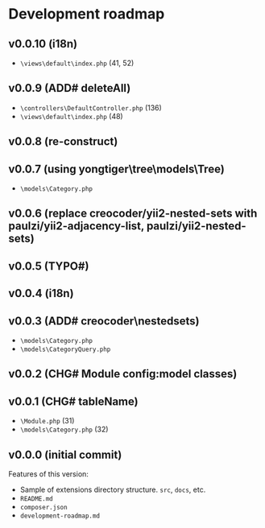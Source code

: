# Development roadmap

## v0.0.10 (i18n)

* `\views\default\index.php` (41, 52)


## v0.0.9 (ADD# deleteAll)

* `\controllers\DefaultController.php` (136)
* `\views\default\index.php` (48)


## v0.0.8 (re-construct)


## v0.0.7 (using yongtiger\tree\models\Tree)

* `\models\Category.php`


## v0.0.6 (replace creocoder/yii2-nested-sets with paulzi/yii2-adjacency-list, paulzi/yii2-nested-sets)


## v0.0.5 (TYPO#)


## v0.0.4 (i18n)


## v0.0.3 (ADD# creocoder\nestedsets)

* `\models\Category.php`
* `\models\CategoryQuery.php`


## v0.0.2 (CHG# Module config:model classes)


## v0.0.1 (CHG# tableName)

* `\Module.php` (31)
* `\models\Category.php` (32)


## v0.0.0 (initial commit)

Features of this version:

* Sample of extensions directory structure. `src`, `docs`, etc.
* `README.md`
* `composer.json`
* `development-roadmap.md`
